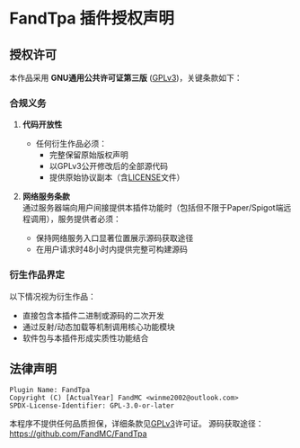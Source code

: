 # FandTpa 插件授权声明

## 授权许可
本作品采用 **GNU通用公共许可证第三版** ([GPLv3](licenses/GPL.md))，关键条款如下：

### 合规义务
1. **代码开放性**
    - 任何衍生作品必须：
        - 完整保留原始版权声明
        - 以GPLv3公开修改后的全部源代码
        - 提供原始协议副本（含[LICENSE](licenses/GPL.md)文件）

2. **网络服务条款**  
   通过服务器端向用户间接提供本插件功能时（包括但不限于Paper/Spigot端远程调用），服务提供者必须：
    - 保持网络服务入口显著位置展示源码获取途径
    - 在用户请求时48小时内提供完整可构建源码

### 衍生作品界定
以下情况视为衍生作品：
- 直接包含本插件二进制或源码的二次开发
- 通过反射/动态加载等机制调用核心功能模块
- 软件包与本插件形成实质性功能结合

## 法律声明
```text
Plugin Name: FandTpa
Copyright (C) [ActualYear] FandMC <winme2002@outlook.com>
SPDX-License-Identifier: GPL-3.0-or-later
```
本程序不提供任何品质担保，详细条款见[GPLv3](licenses/GPL.md)许可证。
源码获取途径：https://github.com/FandMC/FandTpa


